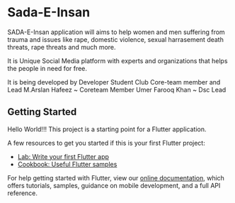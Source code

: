 # Sada-E-Insan

SADA-E-Insan application will aims to help women and men suffering from trauma and issues like rape, domestic violence, sexual harrasement death threats, rape threats and much more.

It is Unique Social Media platform with experts and organizations that helps the people in need for free.

It is being developed by Developer Student Club Core-team member and Lead
M.Arslan Hafeez ~ Coreteam Member
Umer Farooq Khan ~ Dsc Lead

## Getting Started
Hello World!!!
This project is a starting point for a Flutter application.

A few resources to get you started if this is your first Flutter project:

- [Lab: Write your first Flutter app](https://flutter.dev/docs/get-started/codelab)
- [Cookbook: Useful Flutter samples](https://flutter.dev/docs/cookbook)

For help getting started with Flutter, view our
[online documentation](https://flutter.dev/docs), which offers tutorials,
samples, guidance on mobile development, and a full API reference.

